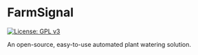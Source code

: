 # FarmSignal
[![License: GPL v3](https://img.shields.io/badge/License-GPL%20v3-blue.svg)](http://www.gnu.org/licenses/gpl-3.0)

An open-source, easy-to-use automated plant watering solution.
